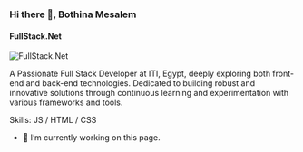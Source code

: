 ### Hi there 👋, Bothina Mesalem
#### FullStack.Net 
![FullStack.Net ](www.linkedin.com/in/bothina-mesalem)

 A Passionate Full Stack Developer at ITI, Egypt, deeply exploring both front-end and back-end technologies. Dedicated to building robust and innovative solutions through continuous learning and experimentation with various frameworks and tools.

Skills:  JS / HTML / CSS

- 🔭 I’m currently working on this page. 





